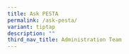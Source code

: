 ```yaml
---
title: Ask PESTA
permalink: /ask-pesta/
variant: tiptap
description: ""
third_nav_title: Administration Team
---
```

